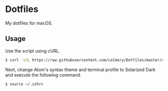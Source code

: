 # Dotfiles

My dotfiles for macOS.

## Usage

Use the script using cURL.

```zsh
$ curl -sSL https://raw.githubusercontent.com/calmery/Dotfiles/master/configure | sh
```

Next, change Atom's syntax theme and terminal profile to Solarized Dark and execute the following command.

```zsh
$ source ~/.zshrc
```
